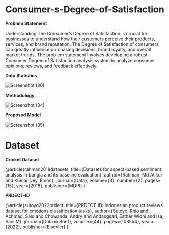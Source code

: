 # Consumer-s-Degree-of-Satisfaction


**Problem Statement**

Understanding The Consumer’s Degree of Satisfaction is crucial for businesses to understand how their customers perceive their products, services, and brand reputation. The Degree of Satisfaction of consumers can greatly influence purchasing decisions, brand loyalty, and overall market trends. The problem statement involves developing a robust Consumer Degree of Satisfaction analysis system to analyze consumer opinions, reviews, and feedback effectively.

**Data Statistics**

![Screenshot (36)](https://github.com/prosenjit-ch/Consumer-s-Degree-of-Satisfaction/assets/116121494/c8f6806a-6d1f-4df9-8ca7-c7c596dc960f)


**Methodology** 

![Screenshot (34)](https://github.com/prosenjit-ch/Consumer-s-Degree-of-Satisfaction/assets/116121494/aca21977-ff8c-4867-8f68-615ea6e4df11)


**Proposed Model**

![Screenshot (35)](https://github.com/prosenjit-ch/Consumer-s-Degree-of-Satisfaction/assets/116121494/89b99f8b-90d8-4a66-bb68-f2d3079f99bb)



# Dataset

**Cricket Dataset**

@article{rahman2018datasets,
  title={Datasets for aspect-based sentiment analysis in bangla and its baseline evaluation},
  author={Rahman, Md Atikur and Kumar Dey, Emon},
  journal={Data},
  volume={3},
  number={2},
  pages={15},
  year={2018},
  publisher={MDPI}
}

**PRDECT-ID**

@article{sutoyo2022prdect,
  title={PRDECT-ID: Indonesian product reviews dataset for emotions classification tasks},
  author={Sutoyo, Rhio and Achmad, Said and Chowanda, Andry and Andangsari, Esther Widhi and Isa, Sani M},
  journal={Data in Brief},
  volume={44},
  pages={108554},
  year={2022},
  publisher={Elsevier}
}
